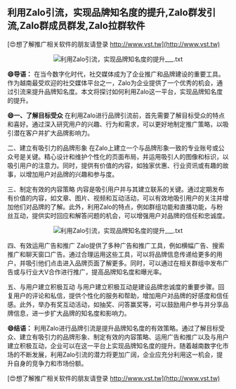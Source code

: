 ## **利用Zalo引流，实现品牌知名度的提升,Zalo群发引流,Zalo群成员群发,Zalo拉群软件**

[😍想了解推广相关软件的朋友请登录 http://www.vst.tw](http://www.vst.tw)

 <center><img src="https://vst.tw/MP4/tuiguang/png/8.png" alt="利用Zalo引流，实现品牌知名度的提升___.txt"></center>

**😄导语：**
在当今数字化时代，社交媒体成为了企业推广和品牌建设的重要工具。作为越南最受欢迎的社交媒体平台之一，Zalo为企业提供了一个优秀的机会，通过引流来提升品牌知名度。本文将探讨如何利用Zalo这一平台，实现品牌知名度的提升。

**😄一、了解目标受众**
在利用Zalo进行品牌引流前，首先需要了解目标受众的特点和喜好。通过深入研究用户的兴趣、行为和需求，可以更好地制定推广策略，以吸引潜在客户并扩大品牌影响力。

二、建立有吸引力的品牌形象
在Zalo上建立一个与品牌形象一致的专业账号或公众号是关键。精心设计和维护个性化的页面布局，并运用吸引人的图像和标识，以吸引用户的注意力。同时，提供有价值的内容，如独家优惠、行业资讯或有趣的故事，以增加用户对品牌的兴趣和参与度。

三、制定有效的内容策略
内容是吸引用户并与其建立联系的关键。通过定期发布有价值的内容，如文章、图片、视频和互动活动，可以有效地吸引用户的关注并增加他们对品牌的了解。此外，利用Zalo的特点，例如群组功能和直播功能，与粉丝互动，提供实时回应和解答问题的机会，可以增强用户对品牌的信任和忠诚度。

 <center><img src="https://vst.tw/MP4/tuiguang/png/7.png" alt="利用Zalo引流，实现品牌知名度的提升___.txt"></center>

四、有效运用广告和推广
Zalo提供了多种广告和推广工具，例如横幅广告、搜索推广和聊天窗口广告。通过合理运用这些工具，可以将品牌信息传递给更多的用户，并吸引他们点击进入品牌页面了解更多。同时，可以通过在相关群组中发布广告或与行业大V合作进行推广，提高品牌知名度和曝光率。

五、与用户建立积极互动
与用户建立积极互动是建设品牌忠诚度的重要步骤。回复用户的评论和私信，提供个性化的服务和帮助，增加用户对品牌的好感度和信任感。此外，举办有奖互动活动，如抽奖、问答赢奖等，可以鼓励用户参与并分享品牌信息，进一步扩大品牌的知名度和影响力。

**😄结语：**
利用Zalo进行品牌引流是提升品牌知名度的有效策略。通过了解目标受众、建立有吸引力的品牌形象、制定有效的内容策略、运用广告和推广以及与用户建立积极互动，企业可以在这一平台上实现品牌知名度的提升。随着越南数字化市场的不断发展，利用Zalo引流的潜力将更加广阔，企业应充分利用这一机会，提升自身的竞争力和市场份额。

[😍想了解推广相关软件的朋友请登录 http://www.vst.tw](http://www.vst.tw)



